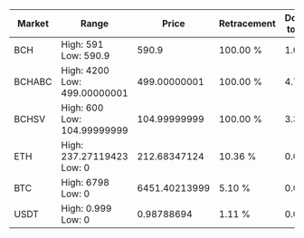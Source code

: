 | Market | Range | Price| Retracement | Doubles to 50% |
| --- | --- | --- | --- | --- |
| BCH | High: 591<br />Low: 590.9 | 590.9 | 100.00 % | 1.00 |
| BCHABC | High: 4200<br />Low: 499.00000001 | 499.00000001 | 100.00 % | 4.71 |
| BCHSV | High: 600<br />Low: 104.99999999 | 104.99999999 | 100.00 % | 3.36 |
| ETH | High: 237.27119423<br />Low: 0 | 212.68347124 | 10.36 % | 0.00 |
| BTC | High: 6798<br />Low: 0 | 6451.40213999 | 5.10 % | 0.00 |
| USDT | High: 0.999<br />Low: 0 | 0.98788694 | 1.11 % | 0.00 |
